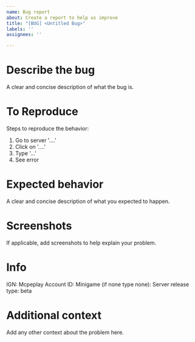 ```yaml
---
name: Bug report
about: Create a report to help us improve
title: "[BUG] <Untitled Bug>"
labels: ''
assignees: ''

---
```


# **Describe the bug**
A clear and concise description of what the bug is.

# **To Reproduce**
Steps to reproduce the behavior:
1. Go to server '....'
2. Click on '....'
3. Type '...'
4. See error

# **Expected behavior**
A clear and concise description of what you expected to happen.

# **Screenshots**
If applicable, add screenshots to help explain your problem.

# **Info**
IGN: 
Mcpeplay Account ID: 
Minigame (if none type none): 
Server release type: beta


# **Additional context**
Add any other context about the problem here.
